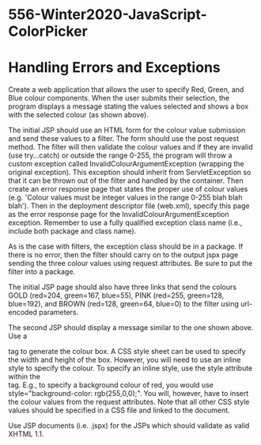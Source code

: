 # 556-Winter2020-JavaScript-ColorPicker

# Handling Errors and Exceptions 

Create a web application that allows the user to specify Red, Green, and Blue colour components. When the user submits their selection, the program displays a message stating the values selected and shows a box with the selected colour (as shown above).

The initial JSP should use an HTML form for the colour value submission and send these values to a filter. The form should use the post request method. The filter will then validate the colour values and if they are invalid (use try...catch) or outside the range 0-255, the program will throw a custom exception called InvalidColourArgumentException (wrapping the original exception). This exception should inherit from ServletException so that it can be thrown out of the filter and handled by the container. Then create an error response page that states the proper use of colour values (e.g. 'Colour values must be integer values in the range 0-255 blah blah blah'). Then in the deployment descriptor file (web.xml), specify this page as the error response page for the InvalidColourArgumentException exception. Remember to use a fully qualified exception class name (i.e., include both package and class name).

As is the case with filters, the exception class should be in a package. If there is no error, then the filter should carry on to the output jspx page sending the three colour values using request attributes. Be sure to put the filter into a package.

The initial JSP page should also have three links that send the colours GOLD (red=204, green=167, blue=55), PINK (red=255, green=128, blue=192), and BROWN (red=128, green=64, blue=0) to the filter using url-encoded parameters.

The second JSP should display a message similar to the one shown above. Use a <div> tag to generate the colour box. A CSS style sheet can be used to specify the width and height of the box. However, you will need to use an inline style to specify the colour. To specify an inline style, use the style attribute within the <div> tag. E.g., to specify a background colour of red, you would use style="background-color: rgb(255,0,0);". You will, however, have to insert the colour values from the request attributes. Note that all other CSS style values should be specified in a CSS file and linked to the document.

Use JSP documents (i.e. .jspx) for the JSPs which should validate as valid XHTML 1.1.
